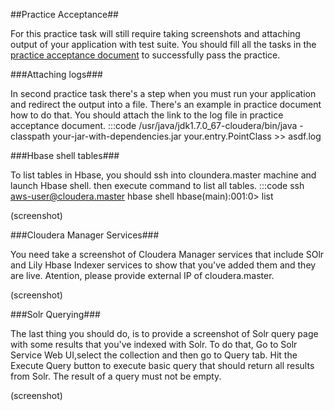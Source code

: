 ##Practice Acceptance##
  
  For this practice task will still require taking screenshots and attaching output of your application with test suite. You should fill all the tasks in the [practice acceptance document](https://docs.google.com/spreadsheets/d/1y50_13xftT4ATGkTItBwYbsufgdf2ExtrvDLmYen4Sw/edit?usp=sharing) to successfully pass the practice.
  
  
###Attaching logs###

  In second practice task there's a step when you must run your application and redirect the output into a file. There's an example in practice document how to do that. You should attach the link to the log file in practice acceptance document.
    :::code
    /usr/java/jdk1.7.0_67-cloudera/bin/java -classpath your-jar-with-dependencies.jar your.entry.PointClass >> asdf.log
  
###Hbase shell tables###
  
  To list tables in Hbase, you should ssh into cloundera.master machine and launch Hbase shell. then execute command to list all tables.
      :::code
      ssh aws-user@cloudera.master
      hbase shell
      hbase(main):001:0> list
      
      
  (screenshot)
  
###Cloudera Manager Services###

  You need take a screenshot of Cloudera Manager services that include SOlr and Lily Hbase Indexer services to show that you've added them and they are live. Atention, please provide external IP of cloudera.master.
  
  (screenshot)
  
###Solr Querying###

  The last thing you should do, is to provide a screenshot of Solr query page with some results that you've indexed with Solr.
  To do that, Go to Solr Service Web UI,select the collection and then go to Query tab. Hit the Execute Query button to execute basic query that should return all results from Solr. The result of a query must not be empty.
  
  (screenshot)